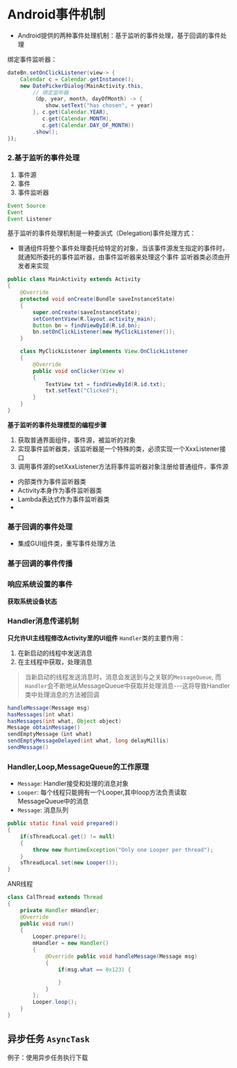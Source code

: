 # Android事件机制
* Android提供的两种事件处理机制：基于监听的事件处理，基于回调的事件处理

绑定事件监听器：
```java
dateBn.setOnClickListener(view-> {
    Calendar c = Calendar.getInstance();
    new DatePickerDialog(MainActivity.this, 
        // 绑定监听器
        （dp, year, month, dayOfMonth) -> {
            show.setText("has chosen", + year)
        }, c.get(Calendar.YEAR),
           c.get(Calendar.MONTH),
           c.get(Calendar.DAY_OF_MONTH))
        .show();
});
```

### 2.基于监听的事件处理
1. 事件源
2. 事件
3. 事件监听器

```java
Event Source
Event
Event Listener
```
基于监听的事件处理机制是一种委派式（Delegation)事件处理方式：
* 普通组件将整个事件处理委托给特定的对象，当该事件源发生指定的事件时，就通知所委托的事件监听器，由事件监听器来处理这个事件
监听器类必须由开发者来实现

```java
public class MainActivity extends Activity
{
    @Override
    protected void onCreate(Bundle saveInstanceState)
    {
        super.onCreate(saveInstanceState);
        setContentView(R.layout.activity_main);
        Button bn = findViewById(R.id.bn);
        bn.setOnClickListener(new MyClickListener());
    }

    class MyClickListener implements View.OnClickListener
    {
        @Override
        public void onClicker(View v)
        {
            TextView txt = findViewById(R.id.txt);
            txt.setText("Clicked");
        }
    }
}
```

**基于监听的事件处理模型的编程步骤**
1. 获取普通界面组件，事件源，被监听的对象
2. 实现事件监听器类，该监听器是一个特殊的类，必须实现一个XxxListener接口
3. 调用事件源的setXxxListener方法将事件监听器对象注册给普通组件，事件源

* 内部类作为事件监听器类
* Activity本身作为事件监听器类
* Lambda表达式作为事件监听器类
* 

### 基于回调的事件处理
* 集成GUI组件类，重写事件处理方法

### 基于回调的事件传播
### 响应系统设置的事件


**获取系统设备状态**

### Handler消息传递机制

**只允许UI主线程修改Activity里的UI组件**
`Handler`类的主要作用：
1. 在新启动的线程中发送消息
2. 在主线程中获取，处理消息

> 当新启动的线程发送消息时，消息会发送到与之关联的`MessageQueue`, 而`Handler`会不断地从MessageQueue中获取并处理消息---这将导致Handler类中处理消息的方法被回调

```java
handleMessage(Message msg)
hasMessages(int what)
hasMessages(int what, Object object)
Message obtainMessage()
sendEmptyMessage（int what)
sendEmptyMessageDelayed(int what, long delayMillis)
sendMessage()
```

### Handler,Loop,MessageQueue的工作原理

* `Message`: Handler接受和处理的消息对象
* `Looper`: 每个线程只能拥有一个Looper,其中loop方法负责读取MessageQueue中的消息
* `Message`: 消息队列


```java
public static final void prepared()
{
    if(sThreadLocal.get() != null)
    {
        throw new RuntimeException("Only one Looper per thread");
    }
    sThreadLocal.set(new Looper());
}
```

ANR线程


```java
class CalThread extends Thread
{
    private Handler mHandler;
    @Override
    public void run()
    {
        Looper.prepare();
        mHandler = new Handler()
        {
            @Override public void handleMessage(Message msg)
            {
                if(msg.what == 0x123) {

                }
            }
        };
        Looper.loop();
    }
}
```

## 异步任务 `AsyncTask`

例子：使用异步任务执行下载

